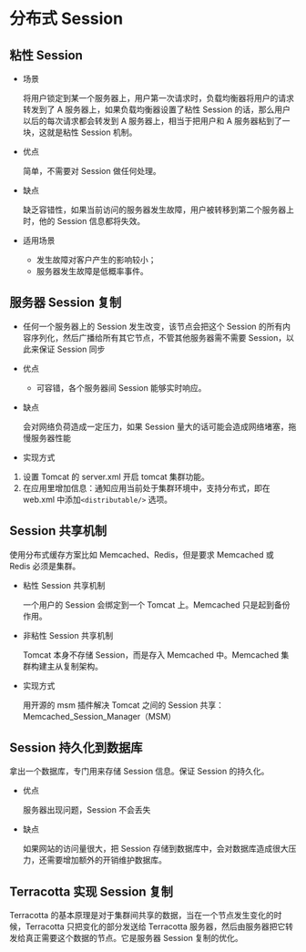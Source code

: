 # 分布式 Session

## 粘性 Session

* 场景

  将用户锁定到某一个服务器上，用户第一次请求时，负载均衡器将用户的请求转发到了 A 服务器上，如果负载均衡器设置了粘性 Session 的话，那么用户以后的每次请求都会转发到 A 服务器上，相当于把用户和 A 服务器粘到了一块，这就是粘性 Session 机制。

* 优点

  简单，不需要对 Session 做任何处理。

* 缺点

  缺乏容错性，如果当前访问的服务器发生故障，用户被转移到第二个服务器上时，他的 Session 信息都将失效。

* 适用场景

  - 发生故障对客户产生的影响较小；
  - 服务器发生故障是低概率事件。

## 服务器 Session 复制

* 任何一个服务器上的 Session 发生改变，该节点会把这个 Session 的所有内容序列化，然后广播给所有其它节点，不管其他服务器需不需要 Session，以此来保证 Session 同步

* 优点

  * 可容错，各个服务器间 Session 能够实时响应。

* 缺点

  会对网络负荷造成一定压力，如果 Session 量大的话可能会造成网络堵塞，拖慢服务器性能

* 实现方式

1. 设置 Tomcat 的 server.xml 开启 tomcat 集群功能。
2. 在应用里增加信息：通知应用当前处于集群环境中，支持分布式，即在 web.xml 中添加`<distributable/>` 选项。

## Session 共享机制

使用分布式缓存方案比如 Memcached、Redis，但是要求 Memcached 或 Redis 必须是集群。

* 粘性 Session 共享机制

  一个用户的 Session 会绑定到一个 Tomcat 上。Memcached 只是起到备份作用。

* 非粘性 Session 共享机制

  Tomcat 本身不存储 Session，而是存入 Memcached 中。Memcached 集群构建主从复制架构。

* 实现方式

  用开源的 msm 插件解决 Tomcat 之间的 Session 共享：Memcached_Session_Manager（MSM）

## Session 持久化到数据库

拿出一个数据库，专门用来存储 Session 信息。保证 Session 的持久化。

* 优点

  服务器出现问题，Session 不会丢失

* 缺点

  如果网站的访问量很大，把 Session 存储到数据库中，会对数据库造成很大压力，还需要增加额外的开销维护数据库。

## Terracotta 实现 Session 复制

Terracotta 的基本原理是对于集群间共享的数据，当在一个节点发生变化的时候，Terracotta 只把变化的部分发送给 Terracotta 服务器，然后由服务器把它转发给真正需要这个数据的节点。它是服务器 Session 复制的优化。